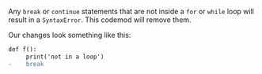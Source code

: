 Any `break` or `continue` statements that are not inside a `for` or `while` loop will result in a `SyntaxError`. This codemod will remove them.

Our changes look something like this:

```diff
def f():
     print('not in a loop')
-    break
```
